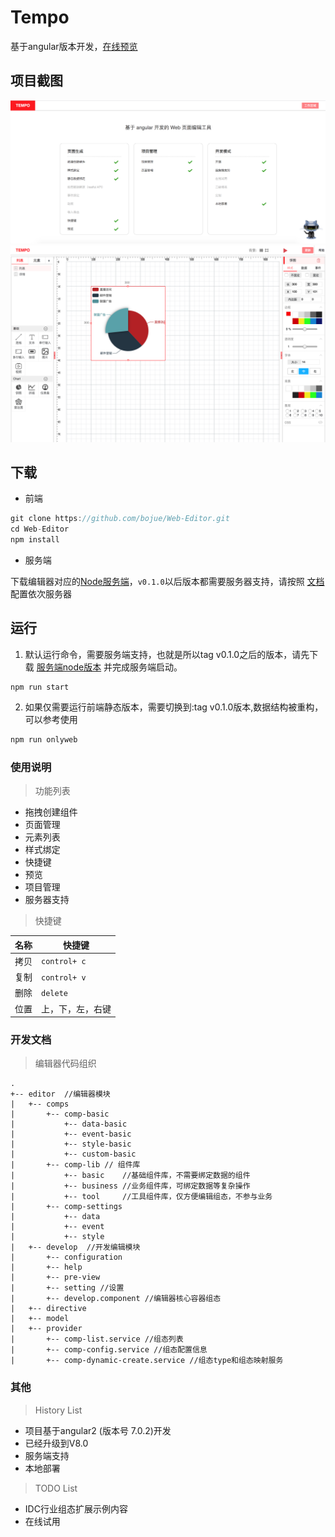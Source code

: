 # Tempo

基于angular版本开发，[在线预览](https://bojue.github.io/Web-Editor/)

## 项目截图

![功能](/src/assets/imgs/update.png)
![截图](/src/assets/imgs/project.png)


## 下载

- 前端
```javascript
git clone https://github.com/bojue/Web-Editor.git
cd Web-Editor
npm install

```

- 服务端

下载编辑器对应的[Node服务端](https://github.com/bojue/Web-editor-server)，` v0.1.0 `以后版本都需要服务器支持，请按照 [文档](https://github.com/bojue/Web-editor-server/blob/master/README.md) 配置依次服务器

## 运行

1. 默认运行命令，需要服务端支持，也就是所以tag v0.1.0之后的版本，请先下载 [服务端node版本](https://github.com/bojue/Web-editor-server) 并完成服务端启动。

```javascrpt
npm run start 

```
2. 如果仅需要运行前端静态版本，需要切换到:tag  v0.1.0版本,数据结构被重构，可以参考使用

```javascript
npm run onlyweb 
```

### 使用说明

> 功能列表

* 拖拽创建组件
* 页面管理
* 元素列表
* 样式绑定
* 快捷键
* 预览
* 项目管理
* 服务器支持


> 快捷键

名称|快捷键
----|----
拷贝| `control+ c`
复制| `control+ v`
删除| `delete`
位置|上，下，左，右键

### 开发文档

> 编辑器代码组织

```ASCII
.
+-- editor  //编辑器模块
|   +-- comps  
|       +-- comp-basic 
|           +-- data-basic 
|           +-- event-basic
|           +-- style-basic
|           +-- custom-basic
|       +-- comp-lib // 组件库
|           +-- basic    //基础组件库，不需要绑定数据的组件 
|           +-- business //业务组件库，可绑定数据等复杂操作
|           +-- tool     //工具组件库，仅方便编辑组态，不参与业务
|       +-- comp-settings
|           +-- data
|           +-- event
|           +-- style
|   +-- develop  //开发编辑模块
|       +-- configuration  
|       +-- help 
|       +-- pre-view
|       +-- setting //设置
|       +-- develop.component //编辑器核心容器组态
|   +-- directive 
|   +-- model 
|   +-- provider
|       +-- comp-list.service //组态列表
|       +-- comp-config.service //组态配置信息
|       +-- comp-dynamic-create.service //组态type和组态映射服务
```
### 其他

> History List

- 项目基于angular2 (版本号 7.0.2)开发
- 已经升级到V8.0
- 服务端支持
- 本地部署


> TODO List

- IDC行业组态扩展示例内容
- 在线试用


